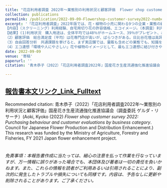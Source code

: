 ```yaml
---
title: "花店利用者調査 2022年～業態別の利用状況と顧客評価  Flower shop customer survey 2022 Japan: Purchasing behaviour and customer evaluations by business category"
collection: publications
permalink: /publication/2022-09-09-Flowershop-customer-survey2022-number-22
excerpt: '「花店利用者調査」2022年版では、花・植物の小売に関わる9つの企業・業態の顧客（最近1年間利用者 全1005名、2022年2月実施）を対象に、利用状況と評価を調べた。
【内容】（スクリーニング）利用経験、自宅用切り花の許容価格、エコイメージ。（本調査）利用頻度、1回当たりの利用金額、用途、購入内容、花・植物への関与の度合（愛着度）、顧客満足（CS）関連指標（品質、コスパ、総合満足、情緒的充足、継続利用意向、共感度、推奨（口コミ）意向）、花店利用時重視度と顧客満足との相関、よい点、改善してほしい点に関する自由回答テキスト分析。  
【結果】(1)利用状況　購入用途は、全体平均では48％がホームユース、39％がプレゼント、お供え23％。花専門店では半数以上がギフト、スーパーはお供え用が4割。観葉植物や雑貨販売が多いのが、複合店（花・植物とカフェなど併設）とカインズ。青フラと生花店では、利用者の1割程度が花瓶や鉢を購入。利用1回当たり購入金額は、全体平均2169円。スーパー868円。日比谷花壇4566円。日比谷花壇は「品質」（52%）、青フラは「立地」（56%）と「ついで買い」（45%）が上位の利用理由。花専門店では16%が固定客で「必ず当店を利用」。スーパーは「10回のうち1回以下」（24%）が多く日和見的。  
（2）顧客評価　総合満足度（平均）は花専門店が高いが、ばらつきがある。日比谷花壇は高評価層が厚く、1回当たり購入額は平均の2倍超でもコスパへの納得感も高い。対照的に、スーパーの花への品質評価は厳しく、品質に対するバリュー感としてのコスパ訴求も難しい。ダークホースともいえるのがカフェや雑貨と花・植物を同時に扱う複合店で、一定のファンの支持を集めており、一部の顧客評価は花の既存業態を凌ぐ。店舗の「空間」や、そこで過ごす「時間」の体験価値が魅力となっている。また「植物のケアの相談ができること」が顧客満足との相関が高く、より「サービス」に軸足を移した花店の価値軸を形作っており、注視すべき業態といえるのではないか。  
（3）自由回答分析　共通課題を挙げると、まず実店舗では、量販も含めどの業態でも、知識を持ち個別に相談できるスタッフの存在が、ユーザーに強い印象を残している。一歩上の満足には、人材の動機づけと活かし方が問われる。また、ロス削減につながる売り方、規格外品やセット販売の要望は随所にみられる。花や植物の既存の規格や売り方にこだわらず、柔軟な商品政策があってもよいのではないか。  
（4）エコ連想「環境や人にやさしい」花や植物のイメージとして、最もエコ連想に結び付きやすい要素は、「旬の花・植物」（28％）。次いで「オーガニック」24%、「地産地消」23%。スーパー利用者間では、「過剰包装なし」や「プラスチック不使用」が上位に来ている。'  
date: 2022-09-09
venue: '寄稿'
paperurl: ''
citation: '青木恭子（2022）「花店利用者調査2022年』国産花き生産流通強化推進協議会（調査委託 ゲルダ・リサーチ）'

---
```


## [報告書本文リンク_Link_Fulltext](https://www.researchgate.net/publication/364350432_huadianliyongzhediaozha_2022nianyetaibienoliyongzhuangkuangtogukepingsi_Flower_shop_customer_survey_2022_Japan)  
Recommended citation: 青木恭子（2022）「花店利用者調査2022年～業態別の利用状況と顧客評価」国産花き生産流通強化推進協議会（調査委託 ゲルダ・リサーチ）(Aoki, Kyoko (2022) *Flower shop customer survey 2022: Purchasing behaviour and customer evaluations by business category*. Council for Japanese Flower Production and Distribution Enhancement.)  
This research was funded by the Ministry of Agriculture, Forestry and Fisheries, FY 2021 Japan flower enhancement project.  
<br>
###### 免責事項：本報告書作成に当たっては、細心の注意を払って作業を行なっていますが、万一情報に誤りがあった場合でも、本団体及び著者は一切の責任を負いかねます。また、これらの情報を読者がご利用あるいは引用されることにより、副次的に発生したトラブルや損失についても同様です。内容は、予告なしに更新や削除されることがあります。ご了承ください。  
